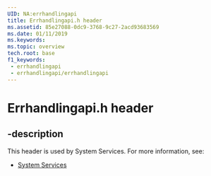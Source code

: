 ```yaml
---
UID: NA:errhandlingapi
title: Errhandlingapi.h header
ms.assetid: 85e27088-0dc9-3768-9c27-2acd93683569
ms.date: 01/11/2019
ms.keywords: 
ms.topic: overview
tech.root: base
f1_keywords:
 - errhandlingapi
 - errhandlingapi/errhandlingapi
---
```


# Errhandlingapi.h header


## -description

This header is used by System Services. For more information, see:

- [System Services](../_base/index.md)

